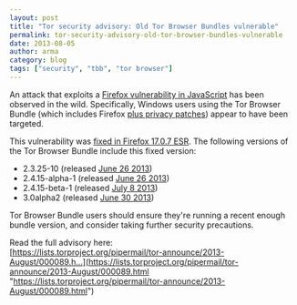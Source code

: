 ```yaml
---
layout: post
title: "Tor security advisory: Old Tor Browser Bundles vulnerable"
permalink: tor-security-advisory-old-tor-browser-bundles-vulnerable
date: 2013-08-05
author: arma
category: blog
tags: ["security", "tbb", "tor browser"]
---
```


An attack that exploits a [Firefox vulnerability in JavaScript](https://www.mozilla.org/security/announce/2013/mfsa2013-53.html) has been observed in the wild. Specifically, Windows users using the Tor Browser Bundle (which includes Firefox [plus privacy patches](https://www.torproject.org/projects/torbrowser/design/)) appear to have been targeted.

This vulnerability was [fixed in Firefox 17.0.7 ESR](https://blog.mozilla.org/security/2013/08/04/investigating-security-vulnerability-report/). The following versions of the Tor Browser Bundle include this fixed version:

- 2.3.25-10 (released [June 26 2013](https://blog.torproject.org/blog/new-tor-browser-bundles-and-tor-02414-alpha-packages))
- 2.4.15-alpha-1 (released [June 26 2013](https://blog.torproject.org/blog/new-tor-browser-bundles-and-tor-02414-alpha-packages))
- 2.4.15-beta-1 (released [July 8 2013](https://blog.torproject.org/blog/tor-02415-rc-packages-available))
- 3.0alpha2 (released [June 30 2013](https://blog.torproject.org/blog/tor-browser-bundle-30alpha2-released))

Tor Browser Bundle users should ensure they're running a recent enough bundle version, and consider taking further security precautions.

Read the full advisory here:  
 [https://lists.torproject.org/pipermail/tor-announce/2013-August/000089.h...](https://lists.torproject.org/pipermail/tor-announce/2013-August/000089.html "https://lists.torproject.org/pipermail/tor-announce/2013-August/000089.html")


